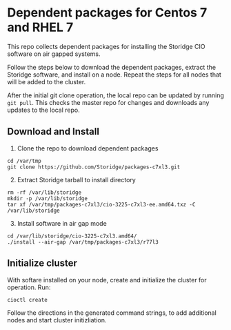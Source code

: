 # Dependent packages for Centos 7 and RHEL 7

This repo collects dependent packages for installing the Storidge CIO software on air gapped systems.

Follow the steps below to download the dependent packages, extract the Storidge software, and install on a node. Repeat the steps for all nodes that will be added to the cluster. 

After the initial git clone operation, the local repo can be updated by running `git pull`. This checks the master repo for changes and downloads any updates to the local repo. 

## Download and Install

1. Clone the repo to download dependent packages

```
cd /var/tmp
git clone https://github.com/Storidge/packages-c7xl3.git
```

2. Extract Storidge tarball to install directory

```
rm -rf /var/lib/storidge
mkdir -p /var/lib/storidge
tar xf /var/tmp/packages-c7xl3/cio-3225-c7xl3-ee.amd64.txz -C /var/lib/storidge
```

3. Install software in air gap mode

```
cd /var/lib/storidge/cio-3225-c7xl3.amd64/
./install --air-gap /var/tmp/packages-c7xl3/r77l3
```

## Initialize cluster

With softare installed on your node, create and initialize the cluster for operation. Run:

```
cioctl create
```

Follow the directions in the generated command strings, to add additional nodes and start cluster initizliation. 


